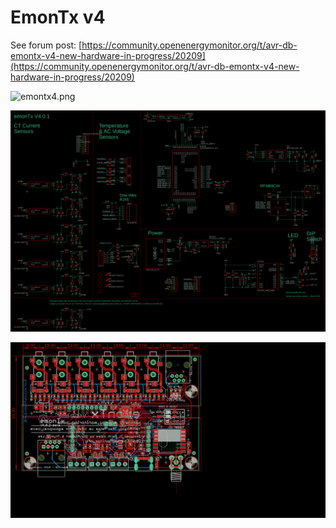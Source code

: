 # EmonTx v4

See forum post: [https://community.openenergymonitor.org/t/avr-db-emontx-v4-new-hardware-in-progress/20209](https://community.openenergymonitor.org/t/avr-db-emontx-v4-new-hardware-in-progress/20209)

![emontx4.png](hardware/emontx4.png)

![schematic.png](hardware/schematic.png)

![board.png](hardware/board.png)
